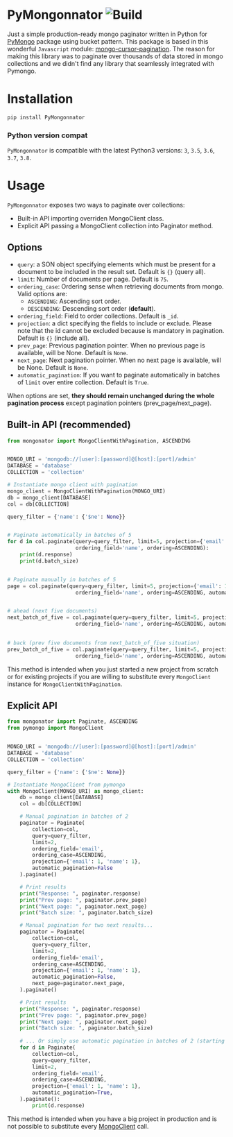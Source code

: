 # PyMongonnator ![Build](https://github.com/nitxiodev/py-mongonnator/workflows/Build/badge.svg?branch=master)
Just a simple production-ready mongo paginator written in Python for [PyMongo](https://github.com/mongodb/mongo-python-driver) package using bucket pattern. This package is based in this wonderful `Javascript` module: [mongo-cursor-pagination](https://www.npmjs.com/package/mongo-cursor-pagination).
The reason for making this library was to paginate over thousands of data stored in mongo collections and we didn't find any library that seamlessly integrated with Pymongo. 

# Installation 
```bash
pip install PyMongonnator
```
### Python version compat
`PyMongonnator` is compatible with the latest Python3 versions: `3`, `3.5`, `3.6`, `3.7`, `3.8`. 

# Usage

`PyMongonnator` exposes two ways to paginate over collections:

- Built-in API importing overriden MongoClient class.
- Explicit API passing a MongoClient collection into Paginator method.

## Options

- `query`: a SON object specifying elements which must be present for a document to be included in the result set. Default is `{}` (query all).
- `limit`: Number of documents per page. Default is `75`.
- `ordering_case`: Ordering sense when retrieving documents from mongo. Valid options are:
    - `ASCENDING`: Ascending sort order.
    - `DESCENDING`: Descending sort order (**default**).
- `ordering_field`: Field to order collections. Default is `_id`.
- `projection`:  a dict specifying the fields to include or exclude. Please note that the id cannot be excluded because is mandatory in pagination. Default is `{}` (include all).
- `prev_page`: Previous pagination pointer. When no previous page is available, will be None. Default is `None`.
- `next_page`: Next pagination pointer. When no next page is available, will be None. Default is `None`.
- `automatic_pagination`: If you want to paginate automatically in batches of `limit` over entire collection. Default is `True`.

When options are set, **they should remain unchanged during the whole pagination process** except pagination pointers (prev_page/next_page).

## Built-in API (recommended)
```python
from mongonator import MongoClientWithPagination, ASCENDING


MONGO_URI = 'mongodb://[user]:[password]@[host]:[port]/admin'
DATABASE = 'database'
COLLECTION = 'collection'

# Instantiate mongo client with pagination
mongo_client = MongoClientWithPagination(MONGO_URI)
db = mongo_client[DATABASE]
col = db[COLLECTION]

query_filter = {'name': {'$ne': None}}


# Paginate automatically in batches of 5
for d in col.paginate(query=query_filter, limit=5, projection={'email': 1, 'name': 1},
                      ordering_field='name', ordering=ASCENDING):
    print(d.response)
    print(d.batch_size)


# Paginate manually in batches of 5
page = col.paginate(query=query_filter, limit=5, projection={'email': 1, 'name': 1},
                      ordering_field='name', ordering=ASCENDING, automatic_pagination=False)


# ahead (next five documents)
next_batch_of_five = col.paginate(query=query_filter, limit=5, projection={'email': 1, 'name': 1},
                      ordering_field='name', ordering=ASCENDING, automatic_pagination=False, next_page=page.next_page)

               
# back (prev five documents from next_batch_of_five situation)
prev_batch_of_five = col.paginate(query=query_filter, limit=5, projection={'email': 1, 'name': 1},
                      ordering_field='name', ordering=ASCENDING, automatic_pagination=False, next_page=next_batch_of_five.prev_page)
```

This method is intended when you just started a new project from scratch or for existing projects if you are willing to substitute every `MongoClient` instance for `MongoClientWithPagination`.

## Explicit API
```python
from mongonator import Paginate, ASCENDING
from pymongo import MongoClient


MONGO_URI = 'mongodb://[user]:[password]@[host]:[port]/admin'
DATABASE = 'database'
COLLECTION = 'collection'

query_filter = {'name': {'$ne': None}}

# Instantiate MongoClient from pymongo
with MongoClient(MONGO_URI) as mongo_client:
    db = mongo_client[DATABASE]
    col = db[COLLECTION]

    # Manual pagination in batches of 2
    paginator = Paginate(
        collection=col,
        query=query_filter,
        limit=2,
        ordering_field='email',
        ordering_case=ASCENDING,
        projection={'email': 1, 'name': 1},
        automatic_pagination=False
    ).paginate()

    # Print results
    print("Response: ", paginator.response)
    print("Prev page: ", paginator.prev_page)
    print("Next page: ", paginator.next_page)
    print("Batch size: ", paginator.batch_size)

    # Manual pagination for two next results...
    paginator = Paginate(
        collection=col,
        query=query_filter,
        limit=2,
        ordering_field='email',
        ordering_case=ASCENDING,
        projection={'email': 1, 'name': 1},
        automatic_pagination=False,
        next_page=paginator.next_page,
    ).paginate()

    # Print results
    print("Response: ", paginator.response)
    print("Prev page: ", paginator.prev_page)
    print("Next page: ", paginator.next_page)
    print("Batch size: ", paginator.batch_size)
    
    # ... Or simply use automatic pagination in batches of 2 (starting in first document)
    for d in Paginate(
        collection=col,
        query=query_filter,
        limit=2,
        ordering_field='email',
        ordering_case=ASCENDING,
        projection={'email': 1, 'name': 1},
        automatic_pagination=True,
    ).paginate():
        print(d.response)
```

This method is intended when you have a big project in production and is not possible to substitute every [MongoClient](https://api.mongodb.com/python/current/api/pymongo/mongo_client.html#pymongo.mongo_client.MongoClient) call. 
